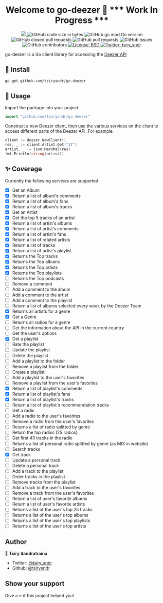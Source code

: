<h1 align="center">Welcome to go-deezer 👋 *** Work In Progress ***</h1>
<p align="center">
  <a href="https://github.com/tsirysndr/go-spotify/commits/master">
    <img src="https://img.shields.io/github/last-commit/tsirysndr/go-deezer" target="_blank" />
  </a>
  <img alt="GitHub code size in bytes" src="https://img.shields.io/github/languages/code-size/tsirysndr/go-deezer">
  <img alt="GitHub go.mod Go version" src="https://img.shields.io/github/go-mod/go-version/tsirysndr/go-deezer">
  <img alt="GitHub closed pull requests" src="https://img.shields.io/github/issues-pr-closed-raw/tsirysndr/go-deezer">
  <img alt="GitHub pull requests" src="https://img.shields.io/github/issues-pr/tsirysndr/go-deezer">
  <img alt="GitHub issues" src="https://img.shields.io/github/issues/tsirysndr/go-deezer">
  <img alt="GitHub contributors" src="https://img.shields.io/github/contributors/tsirysndr/go-deezer">
  <a href="https://github.com/tsirysndr/go-deezer/blob/master/LICENSE">
    <img alt="License: BSD" src="https://img.shields.io/badge/license-BSD-green.svg" target="_blank" />
  </a>
  <a href="https://twitter.com/tsiry_sndr">
    <img alt="Twitter: tsiry_sndr" src="https://img.shields.io/twitter/follow/tsiry_sndr.svg?style=social" target="_blank" />
  </a>
</p>

go-deezer is a Go client library for accessing the [Deezer API](https://developers.deezer.com/api)

## 🚚 Install

```sh
go get github.com/tsirysndr/go-deezer
```

## 🚀 Usage

Import the package into your project.

```Go
import "github.com/tsirysndr/go-deezer"
```

Construct a new Deezer client, then use the various services on the client to access different parts of the Deezer API. For example:

```Go
client := deezer.NewClient()
res, _ := client.Artist.Get("27")
artist, _ := json.Marshal(res)
fmt.Println(string(artist))
```

## ✨ Coverage

Currently the following services are supported:

- [x] Get an Album
- [x] Return a list of album's comments
- [x] Return a list of album's fans
- [x] Return a list of album's tracks
- [x] Get an Artist
- [x] Get the top 5 tracks of an artist
- [x] Return a list of artist's albums
- [x] Return a list of artist's comments
- [x] Return a list of artist's fans
- [x] Return a list of related artists
- [x] Return a list of tracks
- [x] Return a list of artist's playlist
- [x] Returns the Top tracks
- [x] Returns the Top albums
- [x] Returns the Top artists
- [x] Returns the Top playlists
- [ ] Returns the Top podcasts
- [ ] Remove a comment
- [ ] Add a comment to the album
- [ ] Add a comment to the artist
- [ ] Add a comment to the playlist
- [ ] Return a list of albums selected every week by the Deezer Team
- [x] Returns all artists for a genre
- [x] Get a Genre
- [ ] Returns all radios for a genre
- [ ] Get the information about the API in the current country
- [ ] Get the user's options
- [x] Get a playlist
- [ ] Rate the playlist
- [ ] Update the playlist
- [ ] Delete the playlist
- [ ] Add a playlist to the folder
- [ ] Remove a playlist from the folder
- [ ] Create a playlist
- [ ] Add a playlist to the user's favorites
- [ ] Remove a playlist from the user's favorites
- [x] Return a list of playlist's comments
- [x] Return a list of playlist's fans
- [x] Return a list of playlist's tracks
- [ ] Return a list of playlist's recommendation tracks
- [ ] Get a radio
- [ ] Add a radio to the user's favorites
- [ ] Remove a radio from the user's favorites
- [ ] Returns a list of radio splitted by genre
- [ ] Return the top radios (25 radios)
- [ ] Get first 40 tracks in the radio
- [ ] Returns a list of personal radio splitted by genre (as MIX in website)
- [ ] Search tracks
- [x] Get track
- [ ] Update a personal track
- [ ] Delete a personal track
- [ ] Add a track to the playlist
- [ ] Order tracks in the playlist
- [ ] Remove tracks from the playlist
- [ ] Add a track to the user's favorites
- [ ] Remove a track from the user's favorites
- [ ] Return a list of user's favorite albums
- [ ] Return a list of user's favorite artists
- [ ] Returns a list of the user's top 25 tracks
- [ ] Returns a list of the user's top albums 
- [ ] Returns a list of the user's top playlists
- [ ] Returns a list of the user's top artists

## Author

👤 **Tsiry Sandratraina**

* Twitter: [@tsiry_sndr](https://twitter.com/tsiry_sndr)
* Github: [@tsirysndr](https://github.com/tsirysndr)

## Show your support

Give a ⭐️ if this project helped you!

